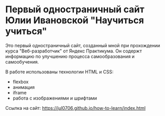 # Первый одностраничный сайт Юлии Ивановской "Научиться учиться"

Это первый одностраничный сайт, созданный мной при прохождении курса "Веб-разработчик" от Яндекс Практикума. Он содержт информацию по улучшению процесса самообразования и самообучения.

В работе использованы технологии HTML и CSS:

- flexbox
- анимация
- iframe
- работа с изображениями и шрифтами

Ссылка на сайт: https://jul0706.github.io/how-to-learn/index.html
